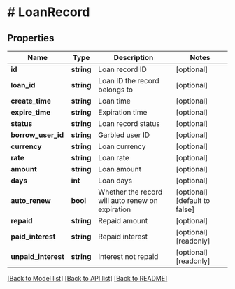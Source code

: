 # # LoanRecord

## Properties

Name | Type | Description | Notes
------------ | ------------- | ------------- | -------------
**id** | **string** | Loan record ID | [optional] 
**loan_id** | **string** | Loan ID the record belongs to | [optional] 
**create_time** | **string** | Loan time | [optional] 
**expire_time** | **string** | Expiration time | [optional] 
**status** | **string** | Loan record status | [optional] 
**borrow_user_id** | **string** | Garbled user ID | [optional] 
**currency** | **string** | Loan currency | [optional] 
**rate** | **string** | Loan rate | [optional] 
**amount** | **string** | Loan amount | [optional] 
**days** | **int** | Loan days | [optional] 
**auto_renew** | **bool** | Whether the record will auto renew on expiration | [optional] [default to false]
**repaid** | **string** | Repaid amount | [optional] 
**paid_interest** | **string** | Repaid interest | [optional] [readonly] 
**unpaid_interest** | **string** | Interest not repaid | [optional] [readonly] 

[[Back to Model list]](../../README.md#documentation-for-models) [[Back to API list]](../../README.md#documentation-for-api-endpoints) [[Back to README]](../../README.md)
